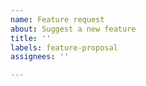 ```yaml
---
name: Feature request
about: Suggest a new feature
title: ''
labels: feature-proposal
assignees: ''

---
```


